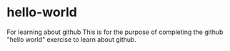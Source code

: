 # hello-world
For learning about github
This is for the purpose of completing the github "hello world" exercise to learn about github.

